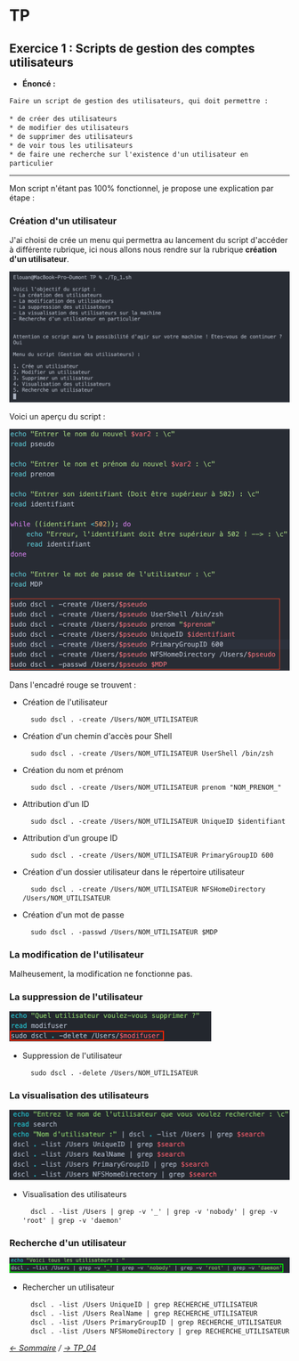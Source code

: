 # TP

## Exercice 1 : Scripts de gestion des comptes utilisateurs

* **Énoncé :**

```
Faire un script de gestion des utilisateurs, qui doit permettre :

* de créer des utilisateurs
* de modifier des utilisateurs
* de supprimer des utilisateurs
* de voir tous les utilisateurs
* de faire une recherche sur l'existence d'un utilisateur en particulier
```
-----------------

Mon script n'étant pas 100% fonctionnel, je propose une explication par étape :

### Création d'un utilisateur

J'ai choisi de crée un menu qui permettra au lancement du script d'accéder à différente rubrique, ici nous allons nous rendre sur la rubrique **création d'un utilisateur**.

![Tp1_0](https://github.com/ByMSRT/Shell/blob/main/Images/Tp1_0.png)

Voici un aperçu du script : 

![Tp1_1](https://github.com/ByMSRT/Shell/blob/main/Images/Tp1_1.png)


Dans l'encadré rouge se trouvent :

* Création de l'utilisateur

        sudo dscl . -create /Users/NOM_UTILISATEUR

* Création d'un chemin d'accès pour Shell

        sudo dscl . -create /Users/NOM_UTILISATEUR UserShell /bin/zsh

* Création du nom et prénom

        sudo dscl . -create /Users/NOM_UTILISATEUR prenom "NOM_PRENOM_"

* Attribution d'un ID

        sudo dscl . -create /Users/NOM_UTILISATEUR UniqueID $identifiant

* Attribution d'un groupe ID

        sudo dscl . -create /Users/NOM_UTILISATEUR PrimaryGroupID 600

* Création d'un dossier utilisateur dans le répertoire utilisateur

        sudo dscl . -create /Users/NOM_UTILISATEUR NFSHomeDirectory /Users/NOM_UTILISATEUR

* Création d'un mot de passe

        sudo dscl . -passwd /Users/NOM_UTILISATEUR $MDP


### La modification de l'utilisateur

Malheusement, la modification ne fonctionne pas.

### La suppression de l'utilisateur

![Tp1_2](https://github.com/ByMSRT/Shell/blob/main/Images/Tp1_2.png)

* Suppression de l'utilisateur 

        sudo dscl . -delete /Users/NOM_UTILISATEUR

### La visualisation des utilisateurs

![Tp1_3](https://github.com/ByMSRT/Shell/blob/main/Images/Tp1_3.png)

* Visualisation des utilisateurs

        dscl . -list /Users | grep -v '_' | grep -v 'nobody' | grep -v 'root' | grep -v 'daemon'

### Recherche d'un utilisateur

![Tp1_4](https://github.com/ByMSRT/Shell/blob/main/Images/Tp1_4.png)

* Rechercher un utilisateur

        dscl . -list /Users UniqueID | grep RECHERCHE_UTILISATEUR
        dscl . -list /Users RealName | grep RECHERCHE_UTILISATEUR
        dscl . -list /Users PrimaryGroupID | grep RECHERCHE_UTILISATEUR
        dscl . -list /Users NFSHomeDirectory | grep RECHERCHE_UTILISATEUR



*[<- Sommaire](https://github.com/ByMSRT/Shell) / [-> TP_04](https://github.com/ByMSRT/Shell/blob/main/TP/4_TP.md)*